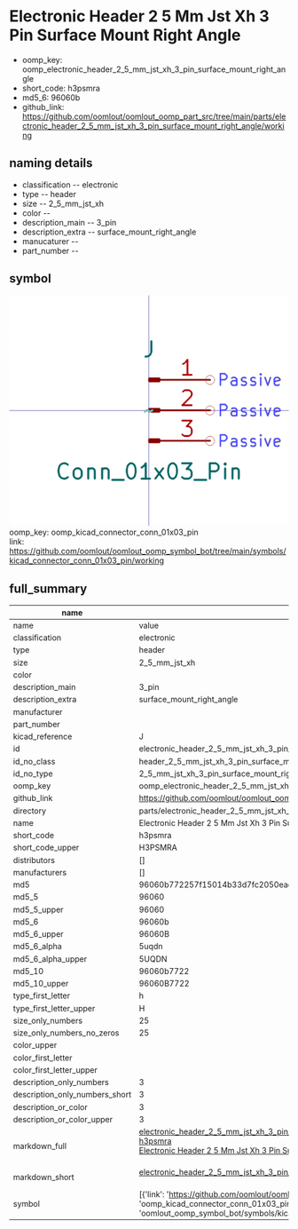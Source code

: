 # Electronic Header 2 5 Mm Jst Xh 3 Pin Surface Mount Right Angle

  
* oomp_key: oomp_electronic_header_2_5_mm_jst_xh_3_pin_surface_mount_right_angle 
* short_code: h3psmra
* md5_6: 96060b  
* github_link: https://github.com/oomlout/oomlout_oomp_part_src/tree/main/parts/electronic_header_2_5_mm_jst_xh_3_pin_surface_mount_right_angle/working  
## naming details
* classification -- electronic
* type -- header
* size -- 2_5_mm_jst_xh
* color -- 
* description_main -- 3_pin
* description_extra -- surface_mount_right_angle
* manucaturer -- 
* part_number -- 



## symbol

![](symbol/0/working/working_600.png)  
oomp_key: oomp_kicad_connector_conn_01x03_pin  
link: https://github.com/oomlout/oomlout_oomp_symbol_bot/tree/main/symbols/kicad_connector_conn_01x03_pin/working  


## full_summary
| name | value | 
| --- | --- | 
| name | value | 
| classification | electronic | 
| type | header | 
| size | 2_5_mm_jst_xh | 
| color |  | 
| description_main | 3_pin | 
| description_extra | surface_mount_right_angle | 
| manufacturer |  | 
| part_number |  | 
| kicad_reference | J | 
| id | electronic_header_2_5_mm_jst_xh_3_pin_surface_mount_right_angle | 
| id_no_class | header_2_5_mm_jst_xh_3_pin_surface_mount_right_angle | 
| id_no_type | 2_5_mm_jst_xh_3_pin_surface_mount_right_angle | 
| oomp_key | oomp_electronic_header_2_5_mm_jst_xh_3_pin_surface_mount_right_angle | 
| github_link | https://github.com/oomlout/oomlout_oomp_part_src/tree/main/parts/electronic_header_2_5_mm_jst_xh_3_pin_surface_mount_right_angle/working | 
| directory | parts/electronic_header_2_5_mm_jst_xh_3_pin_surface_mount_right_angle | 
| name | Electronic Header 2 5 Mm Jst Xh 3 Pin Surface Mount Right Angle | 
| short_code | h3psmra | 
| short_code_upper | H3PSMRA | 
| distributors | [] | 
| manufacturers | [] | 
| md5 | 96060b772257f15014b33d7fc2050ead | 
| md5_5 | 96060 | 
| md5_5_upper | 96060 | 
| md5_6 | 96060b | 
| md5_6_upper | 96060B | 
| md5_6_alpha | 5uqdn | 
| md5_6_alpha_upper | 5UQDN | 
| md5_10 | 96060b7722 | 
| md5_10_upper | 96060B7722 | 
| type_first_letter | h | 
| type_first_letter_upper | H | 
| size_only_numbers | 25 | 
| size_only_numbers_no_zeros | 25 | 
| color_upper |  | 
| color_first_letter |  | 
| color_first_letter_upper |  | 
| description_only_numbers | 3 | 
| description_only_numbers_short | 3 | 
| description_or_color | 3 | 
| description_or_color_upper | 3 | 
| markdown_full | [electronic_header_2_5_mm_jst_xh_3_pin_surface_mount_right_angle](https://github.com/oomlout/oomlout_oomp_part_src/tree/main/parts/electronic_header_2_5_mm_jst_xh_3_pin_surface_mount_right_angle/working)<br>[h3psmra](https://github.com/oomlout/oomlout_oomp_part_src/tree/main/parts/electronic_header_2_5_mm_jst_xh_3_pin_surface_mount_right_angle/working)<br>[Electronic Header 2 5 Mm Jst Xh 3 Pin Surface Mount Right Angle](https://github.com/oomlout/oomlout_oomp_part_src/tree/main/parts/electronic_header_2_5_mm_jst_xh_3_pin_surface_mount_right_angle/working)<br><br> | 
| markdown_short | [electronic_header_2_5_mm_jst_xh_3_pin_surface_mount_right_angle](https://github.com/oomlout/oomlout_oomp_part_src/tree/main/parts/electronic_header_2_5_mm_jst_xh_3_pin_surface_mount_right_angle/working)<br><br> | 
| symbol | [{'link': 'https://github.com/oomlout/oomlout_oomp_symbol_bot/tree/main/symbols/kicad_connector_conn_01x03_pin', 'oomp_key': 'oomp_kicad_connector_conn_01x03_pin', 'directory': 'oomlout_oomp_symbol_bot/symbols/kicad_connector_conn_01x03_pin//working/working.kicad_sym'}] | 
